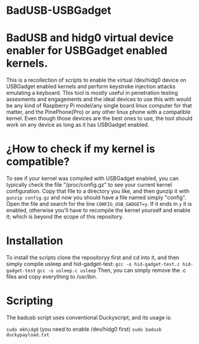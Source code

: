 # BadUSB-USBGadget

# BadUSB and hidg0 virtual device enabler for USBGadget enabled kernels.

This is a recollection of scripts to enable the virtual /dev/hidg0 device on USBGadget enabled kernels and perform keystroke injection attacks emulating a keyboard. This tool is mostly useful in penetration testing assesments and engagements and the ideal devices to use this with would be any kind of Raspberry Pi model/any single board linux computer for that matter, and the PinePhone(Pro) or any other linux phone with a compatible kernel.
Even though those devices are the best ones to use, the tool should work on any device as long as it has USBGadget enabled.


# ¿How to check if my kernel is compatible?

To see if your kernel was compiled with USBGadget enabled, you can typically check the file "/proc/config.gz" to see your current kernel configuration.
Copy that file to a directory you like, and then gunzip it with `gunzip config.gz` and now you should have a file named simply "config". Open the file and search for the line `CONFIG_USB_GADGET=y`. If it ends in `y` it is enabled, otherwise you'll have to recompile the kernel yourself and enable it; which is beyond the scope of this repository.


# Installation

To install the scripts clone the repositoryy first and cd into it, and then simply compile usleep and hid-gadget-test:
`gcc -o hid-gadget-test.c hid-gadget-test`
`gcc -o usleep.c usleep`
Then, you can simply remove the .c files and copy everything to /usr/bin.


# Scripting

The badusb script uses conventional Duckyscript, and its usage is:

`sudo mkhidg0` (you need to enable /dev/hidg0 first)
`sudo badusb duckypayload.txt`
